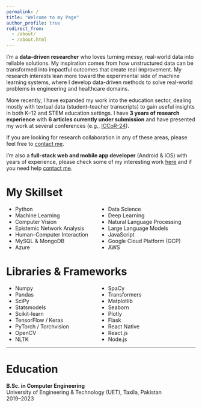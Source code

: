 ```yaml
---
permalink: /
title: "Welcome to my Page"
author_profile: true
redirect_from: 
  - /about/
  - /about.html
---
```


I’m a **data-driven researcher** who loves turning messy, real-world data into reliable solutions. My inspiration comes from how unstructured data can be transformed into impactful outcomes that create real improvement. My research interests lean more toward the experimental side of machine learning systems, where I develop data-driven methods to solve real-world problems in engineering and healthcare domains.  

More recently, I have expanded my work into the education sector, dealing mostly with textual data (student–teacher transcripts) to gain useful insights in both K–12 and STEM education settings. I have **3 years of research experience** with **6 articles currently under submission** and have presented my work at several conferences (e.g., [ICCoR-24](https://iccor.cust.edu.pk/)).  

If you are looking for research collaboration in any of these areas, please feel free to [contact me](mailto:muhammadfaizandev87@gmail.com).  

  I’m also a **full-stack web and mobile app developer** (Android & iOS) with years of experience, please check some of my interesting work [here](https://muhammadfaizan99.github.io/portfolio/) and if you need help [contact me](mailto:muhammadfaizandev87@gmail.com).
<!-- </div> -->

My Skillset
======

<ul style="columns: 2;">
<li>Python</li>
<li>Machine Learning</li>
<li>Computer Vision</li>
<li>Epistemic Network Analysis</li>
<li>Human–Computer Interaction</li>
<li>MySQL & MongoDB</li>
<li>Azure</li>
<li>Data Science</li>
<li>Deep Learning</li>
<li>Natural Language Processing</li>
<li>Large Language Models</li>
<li>JavaScript</li>
<li>Google Cloud Platform (GCP)</li>
<li>AWS</li>
</ul>

Libraries & Frameworks
======

<ul style="columns: 2;">
<li>Numpy</li>
<li>Pandas</li>
<li>SciPy</li>
<li>Statsmodels</li>
<li>Scikit-learn</li>
<li>TensorFlow / Keras</li>
<li>PyTorch / Torchvision</li>
<li>OpenCV</li>
<li>NLTK</li>
<li>SpaCy</li>
<li>Transformers</li>
<li>Matplotlib</li>
<li>Seaborn</li>
<li>Plotly</li>
<li>Flask</li>
<li>React Native</li>
<li>React.js</li>
<li>Node.js</li>
</ul>

---

Education
======

**B.Sc. in Computer Engineering**  
University of Engineering & Technology (UET), Taxila, Pakistan  
2019–2023
